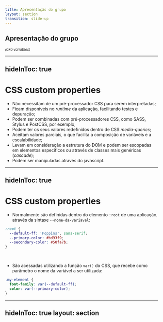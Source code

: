 ```yaml
---
title: Apresentação do grupo
layout: section
transition: slide-up
---
```


<!-- CSS custom properties -->
<section>
  <h1 class="section-title">
    Apresentação do grupo
  </h1>

  <small class="text-gray-600">
    <i>(aka variables)</i>
  </small>
</section>

---
hideInToc: true
---

# CSS custom properties

- Não necessitam de um pré-processador CSS para serem interpretadas;
- Ficam disponíveis no _runtime_ da aplicação, facilitando testes e depuração;
- Podem ser <span class="underline">combinadas</span> com pré-processadores CSS, como SASS, Stylus e PostCSS, por exemplo;
- Podem ter os seus valores redefinidos dentro de CSS _media-queries_;
- Aceitam valores parciais, o que facilita a composição de variáveis e a escalabilidade;
- Levam em consideração a estrutura do DOM e podem ser escopadas em elementos específicos ou através de classes mais genéricas (_cascade_);
- Podem ser manipuladas através do javascript.

---
hideInToc: true
---

# CSS custom properties

- Normalmente são definidas dentro do elemento `:root` de uma aplicação, através da sintaxe `--nome-da-variavel`:

```css
:root {
  --default-ff: 'Poppins', sans-serif;
  --primary-color: #bd93f9;
  --secondary-color: #50fa7b;
}
```
<br>

- São acessadas utilizando a função `var()` do CSS, que recebe como parâmetro o nome da variável a ser utilizada:

```css
.my-element {
  font-family: var(--default-ff);
  color: var(--primary-color);
}
```
<!-- Docs -->
<AppReferences class="mt-[20px]">
  <AppLink url="https://developer.mozilla.org/en-US/docs/Web/CSS/Using_CSS_custom_properties" title="Using CSS custom properties (variables) - MDN" />
</AppReferences>

<!-- A função CSS "var()" permite a passagem de um segundo parâmetro, este opcional, que será interpretado como um valor de fallback para o primeiro parâmetro passado. -->

---
hideInToc: true
layout: section
---

<AppLink url="https://codepen.io/leoadamo/pen/gOqBqVR?editors=1100" title="Demo" class="text-4xl" />